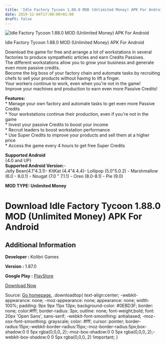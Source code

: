 ```yaml
---
title: 'Idle Factory Tycoon 1.88.0 MOD (Unlimited Money) APK For Android'
date: 2019-12-04T17:00:00+01:00
draft: false
---
```


![Idle Factory Tycoon 1.88.0 MOD (Unlimited Money) APK For Android](https://i0.wp.com/apkhome.net/wp-content/uploads/2019/12/Idle-Factory-Tycoon.png "Idle Factory Tycoon 1.88.0 MOD (Unlimited Money) APK For Android")

  

Idle Factory Tycoon 1.88.0 MOD (Unlimited Money) APK For Android

Download the game for free and arrange a lot of workstations in several factories to produce sympathetic articles and earn Credits Passives.  
The different workstations allow you to grow your business and generate even more passive credits.  
Become the big boss of your factory chain and automate tasks by recruiting chefs to sell your products without having to lift a finger.  
Your workers continue to work, even when you're not in the game!  
Improve your machines and production to earn even more Passive Credits!

**Features:**  
\* Manage your own factory and automate tasks to get even more Passive Credits  
\* Your workstations continue their production, even if you're not in the game  
\* Invest your passive Credits to boost your income  
\* Recruit leaders to boost workstation performance  
\* Use Super Credits to improve your products and sell them at a higher price  
\* Access the game every 4 hours to get free Super Credits

**Supported Android**  
{4.0 and UP}  
**Supported Android Version**:-  
Jelly Bean(4.1"4.3.1)- KitKat (4.4"4.4.4)- Lollipop (5.0"5.0.2) - Marshmallow (6.0 - 6.0.1) - Nougat (7.0 " 7.1.1) - Oreo (8.0-8.1) - Pie (9.0)

**MOD TYPE: Unlimited Money**

Download Idle Factory Tycoon 1.88.0 MOD (Unlimited Money) APK For Android
=========================================================================

Additional Information
----------------------

**Developer :** Kolibri Games

**Version :** 1.87.0

**Google Play :** [PlayStore](https://play.google.com/store/apps/details?id=com.fluffyfairygames.idlefactorytycoon)

  

[Download Now](https://store4app.co/post/idle-factory-tycoon-1-88-0-mod-unlimited-money-apk-for-android_1575473773)

  
Source: [Go homepage.](https://store4app.co/post/idle-factory-tycoon-1-88-0-mod-unlimited-money-apk-for-android_1575473773) .downloadtop{ text-align:center; -webkit-appearance: none; -moz-appearance: none; appearance: none; width: 100%; padding: 9px 9px 11px 13px; background-color: #0EBD3F; border: none; color:#fff; border-radius: 3px; outline: none; font-weight;bold; font: 20px 'Open Sans', sans-serif; -webkit-font-smoothing: antialiased; -moz-osx-font-smoothing: grayscale; color: #fff; cursor: pointer; border-radius:15px;-webkit-border-radius:15px;-moz-border-radius:5px;box-shadow:0 0 5px rgba(0,0,0,.2);-moz-box-shadow:0 0 5px rgba(0,0,0,.2);-webkit-box-shadow:0 0 5px rgba(0,0,0,.2) !important; }